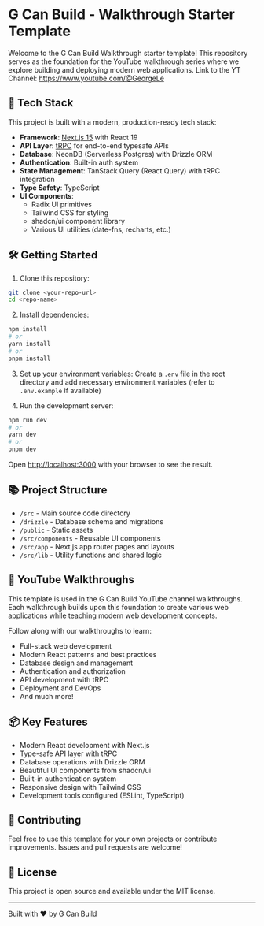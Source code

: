 # G Can Build - Walkthrough Starter Template

Welcome to the G Can Build Walkthrough starter template! This repository serves as the foundation for the YouTube walkthrough series where we explore building and deploying modern web applications. Link to the YT Channel: https://www.youtube.com/@GeorgeLe

## 🚀 Tech Stack

This project is built with a modern, production-ready tech stack:

- **Framework**: [Next.js 15](https://nextjs.org/) with React 19
- **API Layer**: [tRPC](https://trpc.io) for end-to-end typesafe APIs
- **Database**: NeonDB (Serverless Postgres) with Drizzle ORM
- **Authentication**: Built-in auth system
- **State Management**: TanStack Query (React Query) with tRPC integration
- **Type Safety**: TypeScript
- **UI Components**:
  - Radix UI primitives
  - Tailwind CSS for styling
  - shadcn/ui component library
  - Various UI utilities (date-fns, recharts, etc.)

## 🛠️ Getting Started

1. Clone this repository:
```bash
git clone <your-repo-url>
cd <repo-name>
```

2. Install dependencies:
```bash
npm install
# or
yarn install
# or
pnpm install
```

3. Set up your environment variables:
Create a `.env` file in the root directory and add necessary environment variables (refer to `.env.example` if available)

4. Run the development server:
```bash
npm run dev
# or
yarn dev
# or
pnpm dev
```

Open [http://localhost:3000](http://localhost:3000) with your browser to see the result.

## 📚 Project Structure

- `/src` - Main source code directory
- `/drizzle` - Database schema and migrations
- `/public` - Static assets
- `/src/components` - Reusable UI components
- `/src/app` - Next.js app router pages and layouts
- `/src/lib` - Utility functions and shared logic

## 🎥 YouTube Walkthroughs

This template is used in the G Can Build YouTube channel walkthroughs. Each walkthrough builds upon this foundation to create various web applications while teaching modern web development concepts.

Follow along with our walkthroughs to learn:
- Full-stack web development
- Modern React patterns and best practices
- Database design and management
- Authentication and authorization
- API development with tRPC
- Deployment and DevOps
- And much more!

## 📦 Key Features

- Modern React development with Next.js
- Type-safe API layer with tRPC
- Database operations with Drizzle ORM
- Beautiful UI components from shadcn/ui
- Built-in authentication system
- Responsive design with Tailwind CSS
- Development tools configured (ESLint, TypeScript)

## 🤝 Contributing

Feel free to use this template for your own projects or contribute improvements. Issues and pull requests are welcome!

## 📝 License

This project is open source and available under the MIT license.

---

Built with ❤️ by G Can Build
